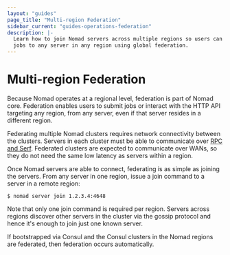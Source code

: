 ```yaml
---
layout: "guides"
page_title: "Multi-region Federation"
sidebar_current: "guides-operations-federation"
description: |-
  Learn how to join Nomad servers across multiple regions so users can submit
  jobs to any server in any region using global federation.
---
```


# Multi-region Federation

Because Nomad operates at a regional level, federation is part of Nomad core.
Federation enables users to submit jobs or interact with the HTTP API targeting
any region, from any server, even if that server resides in a different region.

Federating multiple Nomad clusters requires network connectivity between the
clusters. Servers in each cluster must be able to communicate over [RPC and
Serf][ports]. Federated clusters are expected to communicate over WANs, so they
do not need the same low latency as servers within a region.

Once Nomad servers are able to connect, federating is as simple as joining the
servers. From any server in one region, issue a join command to a server in a
remote region:

```shell
$ nomad server join 1.2.3.4:4648
```

Note that only one join command is required per region. Servers across regions
discover other servers in the cluster via the gossip protocol and hence it's
enough to join just one known server.

If bootstrapped via Consul and the Consul clusters in the Nomad regions are
federated, then federation occurs automatically.

[ports]: /guides/operations/requirements.html#ports-used
